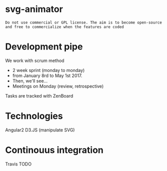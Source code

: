 # svg-animator

	Do not use commercial or GPL license. The aim is to become open-source and free to commercialize when the features are coded

Development pipe
======

We work with scrum method
* 2 week sprint (monday to monday)
* from January 8rd to May 1st 2017.
* Then, we'll see...
* Meetings on Monday (review, retrospective)

Tasks are tracked with ZenBoard

Technologies
===
Angular2 
D3.JS (manipulate SVG)


Continouus integration
====
Travis
TODO
